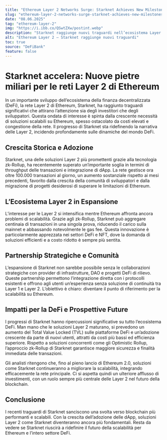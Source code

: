```yaml
---
title: "Ethereum Layer 2 Networks Surge: Starknet Achieves New Milestones"
slug: "ethereum-layer-2-networks-surge-starknet-achieves-new-milestones"
date: "08.06.2025"
tag: "ethereum-layer-2"
img: "https://i.ibb.co/QSwtZXw/postint.webp"
description: "Starknet raggiunge nuovi traguardi nell’ecosistema Layer 2 di Ethereum, consolidando la propria posizione e accelerando l’adozione di soluzioni di scalabilità nel settore DeFi."
alt: "Ethereum Layer 2 – Starknet raggiunge nuovi traguardi"
toc: true
source: "DeFiBank"
feature: false
---
```


# Starknet accelera: Nuove pietre miliari per le reti Layer 2 di Ethereum

In un importante sviluppo dell’ecosistema della finanza decentralizzata (DeFi), la rete Layer 2 di Ethereum, Starknet, ha raggiunto traguardi significativi che attirano l’attenzione sia degli investitori che degli sviluppatori. Questa ondata di interesse è spinta dalla crescente necessità di soluzioni scalabili su Ethereum, spesso ostacolato da costi elevati e congestione della rete. Il progresso di Starknet sta ridefinendo la narrativa delle Layer 2, incidendo profondamente sulle dinamiche del mondo DeFi.

## Crescita Storica e Adozione

Starknet, una delle soluzioni Layer 2 più promettenti grazie alla tecnologia zk-Rollup, ha recentemente superato un’importante soglia in termini di throughput delle transazioni e integrazione di dApp. La rete gestisce ora oltre 100.000 transazioni al giorno, un aumento sostanziale rispetto ai mesi precedenti, favorito dalla crescita della comunità di sviluppatori e dalla migrazione di progetti desiderosi di superare le limitazioni di Ethereum.

## L’Ecosistema Layer 2 in Espansione

L’interesse per le Layer 2 si intensifica mentre Ethereum affronta ancora problemi di scalabilità. Grazie agli zk-Rollup, Starknet può aggregare centinaia di transazioni in una singola prova, riducendo il carico sulla mainnet e abbassando notevolmente le gas fee. Questa innovazione è particolarmente apprezzata nei settori DeFi e NFT, dove la domanda di soluzioni efficienti e a costo ridotto è sempre più sentita.

## Partnership Strategiche e Comunità

L’espansione di Starknet non sarebbe possibile senza le collaborazioni strategiche con provider di infrastrutture, DAO e progetti DeFi di rilievo. Queste partnership permettono l’integrazione diretta con i protocolli esistenti e offrono agli utenti un’esperienza senza soluzione di continuità tra Layer 1 e Layer 2. L’obiettivo è chiaro: diventare il punto di riferimento per la scalabilità su Ethereum.

## Impatti per la DeFi e Prospettive Future

I progressi di Starknet hanno ripercussioni significative su tutto l’ecosistema DeFi. Man mano che le soluzioni Layer 2 maturano, si prevedono un aumento del Total Value Locked (TVL) sulle piattaforme DeFi e un’adozione crescente da parte di nuovi utenti, attratti da costi più bassi ed efficienza superiore. Rispetto a soluzioni concorrenti come gli Optimistic Rollup, l’approccio zk-Rollup di Starknet garantisce maggiore sicurezza e finalità immediata delle transazioni.

Gli analisti ritengono che, fino al pieno lancio di Ethereum 2.0, soluzioni come Starknet continueranno a migliorare la scalabilità, integrando efficacemente la rete principale. Ci si aspetta quindi un ulteriore afflusso di investimenti, con un ruolo sempre più centrale delle Layer 2 nel futuro della blockchain.

## Conclusione

I recenti traguardi di Starknet sanciscono una svolta verso blockchain più performanti e scalabili. Con la crescita dell’adozione delle dApp, soluzioni Layer 2 come Starknet diventeranno ancora più fondamentali. Resta da vedere se Starknet riuscirà a ridefinire il futuro della scalabilità per Ethereum e l’intero settore DeFi.